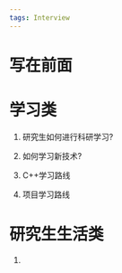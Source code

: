 ```yaml
---
tags: Interview
---
```


# 写在前面



# 学习类

1.   研究生如何进行科研学习? 

     >   

2.   如何学习新技术?

     >    

3.   C++学习路线

     >   

4.   项目学习路线











# 研究生生活类

1.   